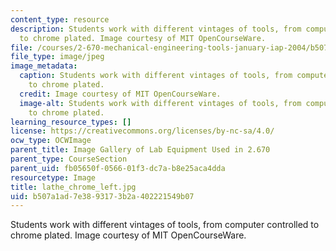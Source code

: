 ```yaml
---
content_type: resource
description: Students work with different vintages of tools, from computer controlled
  to chrome plated. Image courtesy of MIT OpenCourseWare.
file: /courses/2-670-mechanical-engineering-tools-january-iap-2004/b507a1ad7e3893173b2a402221549b07_lathe_chrome_left.jpg
file_type: image/jpeg
image_metadata:
  caption: Students work with different vintages of tools, from computer controlled
    to chrome plated.
  credit: Image courtesy of MIT OpenCourseWare.
  image-alt: Students work with different vintages of tools, from computer controlled
    to chrome plated.
learning_resource_types: []
license: https://creativecommons.org/licenses/by-nc-sa/4.0/
ocw_type: OCWImage
parent_title: Image Gallery of Lab Equipment Used in 2.670
parent_type: CourseSection
parent_uid: fb05650f-0566-01f3-dc7a-b8e25aca4dda
resourcetype: Image
title: lathe_chrome_left.jpg
uid: b507a1ad-7e38-9317-3b2a-402221549b07
---
```

Students work with different vintages of tools, from computer controlled to chrome plated. Image courtesy of MIT OpenCourseWare.